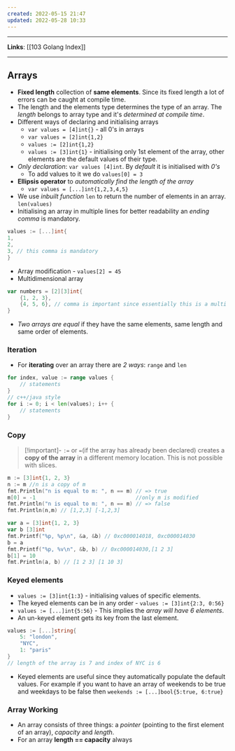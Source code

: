 ```yaml
---
created: 2022-05-15 21:47
updated: 2022-05-28 10:33
---
```

---
**Links**: [[103 Golang Index]]

---
## Arrays
- **Fixed length** collection of **same elements**. Since its fixed length a lot of errors can be caught at compile time.
- The length and the elements type determines the type of an array. The *length* belongs to array type and it's *determined at compile time*.
- Different ways of declaring and initialising arrays
	- `var values = [4]int{}` - all 0's in arrays
	- `var values = [2]int{1,2}`
	- `values := [2]int{1,2}`
	- `values := [3]int{1}` - initialising only 1st element of the array, other elements are the default values of their type.
- *Only declaration*: `var values [4]int`. By *default* it is initialised with *0's*
	- To add values to it we do `values[0] = 3`
- **Ellipsis operator** to *automatically find the length of the array*
	- `var values = [...]int{1,2,3,4,5}`
- We use *inbuilt function* `len` to return the number of elements in an array. `len(values)`
- Initialising an array in multiple lines for better readability an *ending comma* is mandatory.
```go
values := [...]int{
1,
2,
3, // this comma is mandatory
}
```
- Array modification - `values[2] = 45`
- Multidimensional array
```go
var numbers = [2][3]int{
	{1, 2, 3},
	{4, 5, 6}, // comma is important since essentially this is a multi line array
}
```
- *Two arrays are equal* if they have the same elements, same length and same order of elements.

### Iteration
- For **iterating** over an array there are *2 ways*: `range` and `len`
```go
for index, value := range values {
	// statements
}
// c++/java style
for i := 0; i < len(values); i++ {
	// statements
}
```

### Copy 
> [!important]- `:=` or `=`(if the array has already been declared) creates a **copy of the array** in a different memory location. This is not possible with slices.
```go
m := [3]int{1, 2, 3}
n := m //n is a copy of m
fmt.Println("n is equal to m: ", n == m) // => true
m[0] = -1                                //only m is modified
fmt.Println("n is equal to m: ", n == m) // => false
fmt.Println(n,m) // [1,2,3] [-1,2,3]
```
```go
var a = [3]int{1, 2, 3}
var b [3]int
fmt.Printf("%p, %p\n", &a, &b) // 0xc000014018, 0xc000014030
b = a
fmt.Printf("%p, %v\n", &b, b) // 0xc000014030,[1 2 3]
b[1] = 10
fmt.Println(a, b) // [1 2 3] [1 10 3]
```

### Keyed elements
- `values := [3]int{1:3}` - initialising values of specific elements. 
- The keyed elements can be in any order - `values := [3]int{2:3, 0:56}`
- `values := [...]int{5:56}` - This implies the *array will have 6 elements*.
- An un-keyed element gets its key from the last element.
```go
values := [...]string{
	5: "london",
	"NYC",
	1: "paris"
}
// length of the array is 7 and index of NYC is 6
```
- Keyed elements are useful since they automatically populate the default values. For example if you want to have an array of weekends to be true and weekdays to be false then `weekends := [...]bool{5:true, 6:true}`

### Array Working
- An array consists of three things: a *pointer* (pointing to the first element of an array), *capacity* and *length*. 
- For an array **length == capacity** always